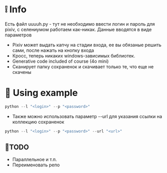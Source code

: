 # ❕ Info
Есть файл uuuuh.py - тут не необходимо ввести логин и пароль для pixiv, с селениумом работаем как-никак. Данные вводятся в виде параметров
- Pixiv может выдать капчу на стадии входа, ее вы обязаные решить сами, после нажать на кнопку входа
- Кросс, теперь никаких windows-зависимых библиотек.
- Generative code included of course (4o mini)
- Сканирует папку сохраненок и скачивает только те, что еще не скачены
  
# 🏁 Using example
```py
python --l "<login>" --p "<password>"
```

- Также можно использовать параметр --url для указания ссылки на коллекцию сохраненок
```py
python --l "<login>" --p "<password>" --url "<url>"
```

## 📃TODO
- Параллельное и т.п.
- Переименовать репо
